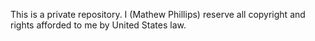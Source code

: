 This is a private repository. I (Mathew Phillips) reserve all copyright and rights afforded to me by United States law. 